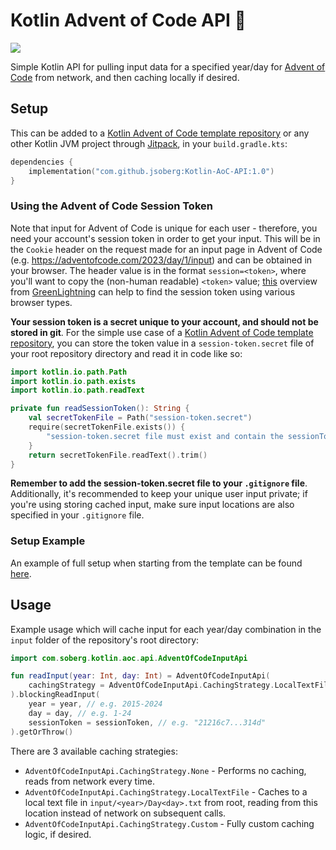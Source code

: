 # Kotlin Advent of Code API :santa:
[![](https://jitpack.io/v/jsoberg/Kotlin-AoC-API.svg)](https://jitpack.io/#jsoberg/Kotlin-AoC-API)

Simple Kotlin API for pulling input data for a specified year/day for [Advent of Code](https://adventofcode.com/) from network, and then caching locally if desired.

## Setup

This can be added to a [Kotlin Advent of Code template repository](https://github.com/kotlin-hands-on/advent-of-code-kotlin-template) or any other Kotlin JVM project through [Jitpack](https://jitpack.io/#jsoberg/Kotlin-AoC-API), in your `build.gradle.kts`:

```kts
dependencies {
    implementation("com.github.jsoberg:Kotlin-AoC-API:1.0")
}
```


### Using the Advent of Code Session Token

Note that input for Advent of Code is unique for each user - therefore, you need your account's session token in order to get your input. This will be in the `Cookie` header on the request made for an input page in Advent of Code (e.g. https://adventofcode.com/2023/day/1/input) and can be obtained in your browser. The header value is in the format `session=<token>`, where you'll want to copy the (non-human readable) `<token>` value; [this](https://github.com/GreenLightning/advent-of-code-downloader?tab=readme-ov-file#how-do-i-get-my-session-cookie) overview from [GreenLightning](https://github.com/GreenLightning) can help to find the session token using various browser types.

**Your session token is a secret unique to your account, and should not be stored in git**. For the simple use case of a [Kotlin Advent of Code template repository](https://github.com/kotlin-hands-on/advent-of-code-kotlin-template), you can store the token value in a `session-token.secret` file of your root repository directory and read it in code like so:
```kotlin
import kotlin.io.path.Path
import kotlin.io.path.exists
import kotlin.io.path.readText

private fun readSessionToken(): String {
    val secretTokenFile = Path("session-token.secret")
    require(secretTokenFile.exists()) {
        "session-token.secret file must exist and contain the sessionToken for Advent of Code"
    }
    return secretTokenFile.readText().trim()
}
```
**Remember to add the session-token.secret file to your `.gitignore` file**. Additionally, it's recommended to keep your unique user input private; if you're using storing cached input, make sure input locations are also specified in your `.gitignore` file.


### Setup Example

An example of full setup when starting from the template can be found [here](https://github.com/jsoberg/2024-Kotlin-Advent-Of-Code/commit/1a3595be3bd9c1eeb2715c75bb1464a494f89977).

## Usage

Example usage which will cache input for each year/day combination in the `input` folder of the repository's root directory:
```kotlin
import com.soberg.kotlin.aoc.api.AdventOfCodeInputApi

fun readInput(year: Int, day: Int) = AdventOfCodeInputApi(
    cachingStrategy = AdventOfCodeInputApi.CachingStrategy.LocalTextFile("input")
).blockingReadInput(
    year = year, // e.g. 2015-2024
    day = day, // e.g. 1-24
    sessionToken = sessionToken, // e.g. "21216c7...314d"
).getOrThrow()
```
There are 3 available caching strategies:
- `AdventOfCodeInputApi.CachingStrategy.None` - Performs no caching, reads from network every time.
- `AdventOfCodeInputApi.CachingStrategy.LocalTextFile` - Caches to a local text file in `input/<year>/Day<day>.txt` from root, reading from this location instead of network on subsequent calls.
- `AdventOfCodeInputApi.CachingStrategy.Custom` - Fully custom caching logic, if desired.
